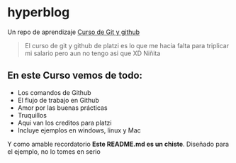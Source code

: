 # hyperblog
Un repo de aprendizaje [Curso de Git y github](https://platzi.com/cursos/git-github/ "Curso de Git y Github")

> El curso de git y github de platzi es lo que me hacia falta para triplicar mi salario pero aun no tengo asi que XD
> Niñita

## En este Curso vemos de todo:
* Los comandos de Github
* El flujo de trabajo en Github
* Amor por las buenas prácticas
* Truquillos
* Aqui van los creditos para platzi 
* Incluye ejemplos en windows, linux y Mac



Y como amable recordatorio **Este README.md es un chiste**. Diseñado para el ejemplo, no lo tomes en serio

